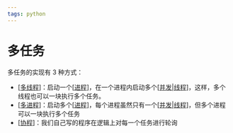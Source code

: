 ```yaml
---
tags: python
---
```

# 多任务

多任务的实现有 3 种方式：

- [[多线程]]：启动一个[[进程]]，在一个进程内启动多个[[并发|线程]]，这样，多个线程也可以一块执行多个任务。
- [[多进程]]：启动多个[[进程]]，每个进程虽然只有一个[[并发|线程]]，但多个进程可以一块执行多个任务
- [[协程]]：我们自己写的程序在逻辑上对每一个任务进行轮询

[//begin]: # "Autogenerated link references for markdown compatibility"
[多线程]: 多线程.md "多线程"
[进程]: <../operating system/进程.md> "进程"
[并发|线程]: ../csapp/并发.md "并发"
[多进程]: 多进程.md "多进程"
[进程]: <../operating system/进程.md> "进程"
[并发|线程]: ../csapp/并发.md "并发"
[协程]: 协程.md "协程"
[//end]: # "Autogenerated link references"
